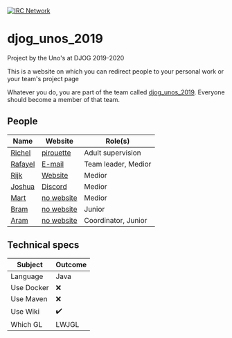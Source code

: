[![IRC Network](https://img.shields.io/badge/irc-%23djog_unos_2019-blue.svg "IRC Freenode")](https://webchat.freenode.net/?channels=djog_unos_2019)

# djog_unos_2019

Project by the Uno's at DJOG 2019-2020 

This is a website on which you can redirect people to your personal work or your team's project page

Whatever you do, you are part of the
team called [djog_unos_2019](https://github.com/orgs/djog/teams/djog_unos_2019).
Everyone should become a member of that team.

## People

Name|Website|Role(s)
----|-----|----
[Richel](https://github.com/richelbilderbeek) | [pirouette](https://github.com/richelbilderbeek/pirouette)|Adult supervision
[Rafayel](https://github.com/RafayelGardishyan) | [E-mail](mailto:rgardishyan@gmail.com)|Team leader, Medior
[Rijk](https://github.com/Rijk-van-Putten) | [Website](https://rijkvanputten.000webhostapp.com/)|Medior
[Joshua](https://github.com/joshua260403) | [Discord](https://discord.gg/yrt5egv)|Medior
[Mart](https://github.com/martje127) | [no website](https://www.youtube.com/watch?v=dQw4w9WgXcQ)|Medior
[Bram](https://github.com/martje127) | [no website](https://www.youtube.com/watch?v=CH1XGdu-hzQ)|Junior
[Aram](https://github.com/martje127) | [no website](https://www.youtube.com/watch?v=CH1XGdu-hzQ)|Coordinator, Junior

## Technical specs

|Subject    | Outcome|
|-----------|------------|
|Language   | Java |
|Use Docker | :x: |
|Use Maven  | :x: |
|Use Wiki   | :heavy_check_mark: |
|Which GL   | LWJGL |
